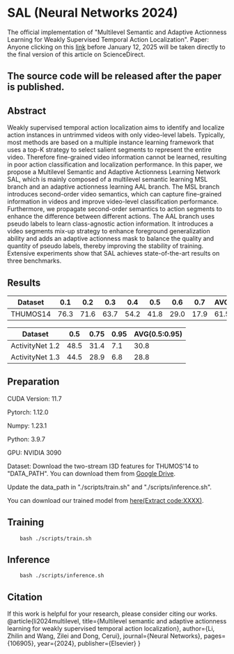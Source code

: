 # SAL (Neural Networks 2024)
The official implementation of "Multilevel Semantic and Adaptive Actionness Learning for Weakly Supervised Temporal Action Localization".
Paper: Anyone clicking on this [link](https://authors.elsevier.com/c/1k93s3BBjKrkQR) before January 12, 2025 will be taken directly to the final version of this article on ScienceDirect.

## The source code will be released after the paper is published.

## Abstract
Weakly supervised temporal action localization aims to identify and localize action instances in untrimmed videos with only video-level labels. Typically, most methods are based on a multiple instance learning framework that uses a top-K strategy to select salient segments to represent the entire video. Therefore fine-grained video information cannot be learned, resulting in poor action classification and localization performance. In this paper, we propose a Multilevel Semantic and Adaptive Actionness Learning Network SAL, which is mainly composed of a multilevel semantic learning MSL branch and an adaptive actionness learning AAL branch. The MSL branch introduces second-order video semantics, which can capture fine-grained information in videos and improve video-level classification performance. Furthermore, we propagate second-order semantics to action segments to enhance the difference between different actions. The AAL branch uses pseudo labels to learn class-agnostic action information. It introduces a video segments mix-up strategy to enhance foreground generalization ability and adds an adaptive actionness mask to balance the quality and quantity of pseudo labels, thereby improving the stability of training. Extensive experiments show that SAL achieves state-of-the-art results on three benchmarks.

## Results
|  Dataset         | 0.1 | 0.2 | 0.3 | 0.4 | 0.5 | 0.6 | 0.7| AVG(0.1:0.5) | AVG(0.1:0.7) |
| -----------      | --- | --- | ----| ----| ----| ---| -- | ---- | -----|
| THUMOS14         | 76.3| 71.6| 63.7| 54.2| 41.8| 29.0| 17.9| 61.5| 50.6|

|  Dataset         | 0.5 | 0.75 | 0.95 | AVG(0.5:0.95) |
| -----------      | --- | --- | ----| ----|
| ActivityNet 1.2  | 48.5| 31.4| 7.1 |30.8|
| ActivityNet 1.3  |44.5| 28.9| 6.8| 28.8|

## Preparation
CUDA Version: 11.7

Pytorch: 1.12.0

Numpy: 1.23.1 

Python: 3.9.7

GPU: NVIDIA 3090

Dataset: Download the two-stream I3D features for THUMOS'14 to "DATA_PATH". You can download them from [Google Drive](https://drive.google.com/file/d/1paAv3FsqHtNsDO6M78mj7J3WqVf_CgSG/view?usp=sharing).

Update the data_path in "./scripts/train.sh" and "./scripts/inference.sh".

You can download our trained model from [here(Extract code:XXXX)]().

## Training
```
    bash ./scripts/train.sh
```

## Inference
```
    bash ./scripts/inference.sh
```
## Citation
If this work is helpful for your research, please consider citing our works.
@article{li2024multilevel,
  title={Multilevel semantic and adaptive actionness learning for weakly supervised temporal action localization},
  author={Li, Zhilin and Wang, Zilei and Dong, Cerui},
  journal={Neural Networks},
  pages={106905},
  year={2024},
  publisher={Elsevier}
}
